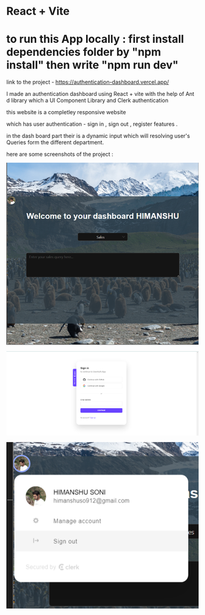 # React + Vite


# to run this App locally : first install dependencies folder by "npm install" then write "npm run dev"


link to the project - https://authentication-dashboard.vercel.app/


I made an authentication dashboard using React + vite with the help of Ant d library which a UI Component Library and Clerk authentication 

this website is a completley responsive website

which has user authentication - sign in , sign out , register features . 

in the dash board part their is a dynamic input which will resolving user's Queries form the different department. 

here are some screenshots of the project :

![Alt text](image.png)

![Alt text](image-1.png)

![Alt text](image-2.png)

